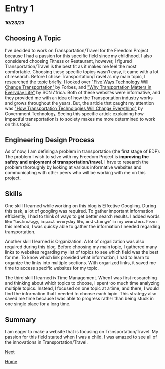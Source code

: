 # Entry 1
##### 10/23/23
## Choosing A Topic

I've decided to work on Transportation/Travel for the Freedom Project because I had a passion for this specific field since my childhood. I also considered choosing Fitness or Restaurant, however, I figured Transportation/Travel is the best fit as it makes me feel the most comfortable. Choosing these specific topics wasn't easy, it came with a lot of research. Before I chose Transportation/Travel as my main topic, I researched the topic briefly. I looked over ["Five Ways Technology Will Change Transportation"](https://www.forbes.com/sites/forbestechcouncil/2021/12/22/five-ways-technology-will-change-transportation-in-2022/?sh=3e98c0de20d8) by Forbes, and ["Why Transportation Matters in Everyday Life"](https://scnafrica.com/2022/03/23/why-transportation-matters-in-everyday-life/) by SCN Africa. Both of these websites were informative, and they provided me with an idea of how the Transportation industry works and grows throughout the years. But, the article that caught my attention was ["How Transportation Technologies Will Change Everything"](https://www.govtech.com/transportation/how-transportation-technologies-will-change-everything-.html) by Government Technology. Seeing this specific article explaining how impactful transportation is to society makes me more determined to work on this topic.

## Engineering Design Process

As of now, I am defining a problem in transportation (the first stage of EDP). The problem I wish to solve with my Freedom Project is **improving the safety and enjoyment of transportation/travel**. I have to research the problem thoroughly by looking at various informative websites and communicating with other peers who will be working with me on this project.

## Skills
One skill I learned while working on this blog is Effective Googling. During this task, a lot of googling was required. To gather important information efficiently, I had to think of ways to get better search results. I added words like "technology, impact, everyday life, and change" in my searches. From this method, I was quickly able to gather the information I needed regarding transportation.

Another skill I learned is Organization. A lot of organization was also required during this blog. Before choosing my main topic, I gathered many links to websites regarding my list of topics to see which field was the best for me. To know which link provided what information, I had to learn to organize the links into multiple sections. With organized links, it saved me time to access specific websites for my topic.

The third skill I learned is Time Management. When I was first researching and thinking about which topics to choose, I spent too much time analyzing multiple topics. Instead, I focused on one topic at a time, and there, I would find the information that I needed to choose each topic. This strategy also saved me time because I was able to progress rather than being stuck in one single place for a long time.

## Summary
I am eager to make a website that is focusing on Transportation/Travel. My passion for this field started when I was a child. I was amazed to see all of the innovations in Transportation/Travel.

[Next](entry02.md)

[Home](../README.md)
